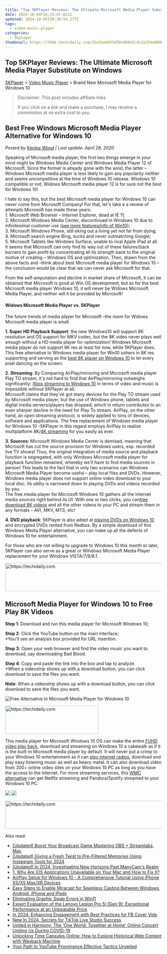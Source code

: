 ```yaml
---
title: "Top 5KPlayer Reviews: The Ultimate Microsoft Media Player Substitute on Windows"
date: 2024-10-04T16:32:07.621Z
updated: 2024-10-05T20:38:54.277Z
tags:
  - video-music-player
categories:
  - 5kplayer
thumbnail: https://thmb.techidaily.com/31e3ae8455d50c80842cdc2a354e8096f8d646d3db5eda647c388c8800cd490f.jpg
---
```


## Top 5KPlayer Reviews: The Ultimate Microsoft Media Player Substitute on Windows

[5KPlayer](https://tools.techidaily.com/5kplayer/products/) \> [Video Music Player](https://tools.techidaily.com/5kplayer/video-music-player/) \> Brand New Microsoft Media Player for Windows 10

>  Disclaimer: This post includes affiliate links
>
>  If you click on a link and make a purchase, I may receive a commission at no extra cost to you.
>

## Best Free Windows Microsoft Media Player Alternative for Windows 10

 _Posted by [Kaylee Wood](https://www.quora.com/profile/Amanda-Hu-21) | Last update: April 28, 2020_

Speaking of Microsoft media player, the first two things emerge in your mind might be Windows Media Center and Windows Media Player 12 of Microsoft. Since the former is already gone with the wind, the latter – Windows Microsoft media player is less likely to gain any popularity neither and seems uncompetitive at the time of Windows 10 release. Windows 10 compatible or not, Widows Microsoft media player 12 is for sure not the best for Windows 10! 

I hate to say this, but the best Microsoft media player for Windows 10 can never come from Microsoft Company! For that, let's take e a review of attempts Microsoft has made these years:   
 1\. Microsoft Web Browser – Internet Explorer, dead at IE 11;   
 2\. Microsoft Windows Media Center, discontinued in Windows 10 due to infinitesimal customer use ([see more features/info of Win10](https://tools.techidaily.com/winxdvd/products/));  
 3\. Microsoft Windows Phone, still eking out a living yet not far from dying;   
4\. Microsoft search engine Bing, sucks and never outmatching Google;   
5\. Microsoft Tablets like Windows Surface, unable to rival Apple iPad at all.   
 It seems that Microsoft can only find its way out of these failures/back burners to gain profit by concentrating all its strength back to the original motive of creating – Windows OS and optimization. Then, drawn from the above facts and –think about best Microsoft media player for Windows 10 –the conclusion would be clear that we can never ask Microsoft for that. 

From the self-amputation and decline in market share of Microsoft, it can be obtained that Microsoft is good at Win OS development, but as for the best Microsoft media player Windows 10, it will never be Widows Microsoft Media Player, and neither will it be provided by Microsoft! 

#### **Widows Microsoft Media Player vs. 5KPlayer**

The future trends of media player for Microsoft –the room for Widows Microsoft media player is small. 

**1\. Super HD Playback Support**: the new Windows10 will support 8K resolution and OS support for MKV codec, but the 8K video never plays well enough without a HD media player for optimization! Windows Microsoft media player do not support 8K res at least for now, while 5KPlayer does. This free alternative to Windows media player for Win10 ushers in 8K res supporting and serving as the [best 8K player on Windows 10](https://tools.techidaily.com/5kplayer/video-music-player/) to let every pixel dancing on the screen.

**2\. Streaming**: By Comparing AirPlay/mirroring and Microsoft media player Play TO stream, it's not hard to find that AirPlay/mirroring outweighs significantly: [Xbox streaming to Windows 10](https://tools.techidaily.com/5kplayer/airplay/) in terms of video and music is impossible without 5KPlayer at all.   
Microsoft claims that they've got many devices for the Play TO stream used by Microsoft media player, but the use of Windows phone, tablets and digital media servers/players has dropped, which in return contributes to an even sharper decline in the need for Play To stream. AirPlay, on the other hand, an open streaming protocol, is widely applied to tons of devices, software and applications. The free replacement of Windows media player for Windows 10 –5KPlayer in this regard employs AirPlay to realize multiplatform 8K/[4K streaming](https://tools.techidaily.com/5kplayer/airplay/) for you easily as ever.

**3\. Sources**: Microsoft Windows Media Center is demised, meaning that Microsoft has cut the source provision for Windows users, esp. recorded live TV shows! Thus, the original integration of media source and playback function is segregated, with only Windows Microsoft media player for playback function remained, whereby we'll have to find media sources in person! This leads to the fact that in only two scenarios can Windows Microsoft Media Player become useful – play local files and DVDs. However, Windows media player does not support online video download to your local disc. Its utility is narrowed down to playing DVDs and videos recorded by you.  
 The free media player for Microsoft Windows 10 gathers all the internet media sources right behind its UI. With one or two clicks, you can[free download 8K videos](https://tools.techidaily.com/5kplayer/youtube-download/) and all the other videos to your PC and stream them in any formats – AVI, MKV, MTS, etc!

**4\. DVD playback**: 5KPlayer is also adept at [playing DVDs on Windows 10](https://tools.techidaily.com/5kplayer/video-music-player/) and encrypted DVDs rented from Redbox. By a simple download of this Windows Media Player alternative, you can make up all the defects of Windows 10 for entertainment. 

For those who are not willing to upgrade to Windows 10 this month or later, 5KPlayer can also serve as a great or Windows Microsoft Media Player replacement for your Windows VISTA/7/8/8.1.

<!-- affiliate ads begin -->
<a href="https://aligracehair.sjv.io/c/5597632/2006946/19272" target="_top" id="2006946">
  <img src="//a.impactradius-go.com/display-ad/19272-2006946" border="0" alt="https://techidaily.com" width="728" height="90"/>
</a>
<img height="0" width="0" src="https://aligracehair.sjv.io/i/5597632/2006946/19272" style="position:absolute;visibility:hidden;" border="0" />
<!-- affiliate ads end -->

## Microsoft Media Player for Windows 10 to Free Play 8K Videos

**Step 1**: Download and run this media player for Microsoft Windows 10;

**Step 2**: Click the YouTube button on the main interface;   
 \*You'll see an analysis box provided for URL insertion.

**Step 3**: Open your web browser and find the video music you want to download, say downloading Bad Blood.

**Step 4**: Copy and paste the link into the box and tap to analyze.  
 \*When a videostrip shows up with a download button, you can click download to save the files you want.

**Note**: When a videostrip shows up with a download button, you can click download to save the files you want.

![Free Alternative to Microsoft Media Player for Windows 10](https://www.5kplayer.com/video-music-player/../video-music-player/img/5k-badblood-ts-free-download-yxt-051902.jpg) 

<!-- affiliate ads begin -->
<a href="https://aligracehair.sjv.io/c/5597632/1880927/19272" target="_top" id="1880927">
  <img src="//a.impactradius-go.com/display-ad/19272-1880927" border="0" alt="https://techidaily.com" width="300" height="90"/>
</a>
<img height="0" width="0" src="https://aligracehair.sjv.io/i/5597632/1880927/19272" style="position:absolute;visibility:hidden;" border="0" />
<!-- affiliate ads end -->

This media player for Microsoft Windows 10 OS can make the entire [FUHD video play back](https://tools.techidaily.com/5kplayer/video-music-player/), download and streaming on Windows 10 a cakewalk as if it is the built-in Microsoft media player by default. It will never put a crimp to your Windows 10 entertainment as it can [play internet radios](https://tools.techidaily.com/5kplayer/video-music-player/), download and play easy listening music as well as heavy metal. It can also download video from 300+ online video sites on your Windows 10 PC as long as you have the access to the internet. For more streaming services, this [WMC alternative](https://tools.techidaily.com/5kplayer/video-music-player/) can get Netflix streaming and Pandora/Spotify streamed to your Windows 10 PC.

[![](https://www.5kplayer.com/video-music-player/../button/freedownwhitewin.png)](https://tools.techidaily.com/5kplayer/products/) [![](https://www.5kplayer.com/video-music-player/../button/freedownbackmac.png)](https://tools.techidaily.com/5kplayer/products/)

<!-- affiliate ads begin -->
<a href="https://versadesk.pxf.io/c/5597632/1828647/21290" target="_top" id="1828647">
  <img src="//a.impactradius-go.com/display-ad/21290-1828647" border="0" alt="https://techidaily.com" width="728" height="90"/>
</a>
<img height="0" width="0" src="https://versadesk.pxf.io/i/5597632/1828647/21290" style="position:absolute;visibility:hidden;" border="0" />
<!-- affiliate ads end -->

<ins class="adsbygoogle"
     style="display:block"
     data-ad-format="autorelaxed"
     data-ad-client="ca-pub-7571918770474297"
     data-ad-slot="1223367746"></ins>

<ins class="adsbygoogle"
     style="display:block"
     data-ad-client="ca-pub-7571918770474297"
     data-ad-slot="8358498916"
     data-ad-format="auto"
     data-full-width-responsive="true"></ins>

<span class="atpl-alsoreadstyle">Also read:</span>
<div><ul>
<li><a href="https://extra-hints.techidaily.com/updated-boost-your-broadcast-game-mastering-obs-plus-streamlabs-mac/"><u>[Updated] Boost Your Broadcast Game Mastering OBS + Streamlabs, Mac</u></a></li>
<li><a href="https://instagram-clips.techidaily.com/updated-giving-a-fresh-twist-to-pre-filtered-memories-using-instagram-tools-for-2024/"><u>[Updated] Giving a Fresh Twist to Pre-Filtered Memories Using Instagram Tools for 2024</u></a></li>
<li><a href="https://remote-screen-capture.techidaily.com/updated-in-2024-investigating-new-horizons-past-manycams-realm/"><u>[Updated] In 2024, Investigating New Horizons Past ManyCam's Realm</u></a></li>
<li><a href="https://media-tips.techidaily.com/1-why-are-ios-applications-unavailable-on-your-mac-and-how-to-fix-it/"><u>1. Why Are iOS Applications Unavailable on Your Mac and How to Fix It?</u></a></li>
<li><a href="https://media-tips.techidaily.com/airplay-setup-for-windows-10-a-comprehensive-tutorial-using-iphone-xsxs-maxxr-devices/"><u>AirPlay Setup for Windows 10 - A Comprehensive Tutorial Using iPhone XS/XS Max/XR Devices</u></a></li>
<li><a href="https://media-tips.techidaily.com/easy-steps-to-enable-miracast-for-seamless-casting-between-windows-android-iphone-and-ipads/"><u>Easy Steps to Enable Miracast for Seamless Casting Between Windows, Android, iPhone and iPads</u></a></li>
<li><a href="https://graphic-issues.techidaily.com/eliminating-graphic-swap-errors-in-win11/"><u>Eliminating Graphic Swap Errors in Win11</u></a></li>
<li><a href="https://hardware-help.techidaily.com/expert-evaluation-of-the-lenovo-legion-pro-5i-gen-9-exceptional-performance-at-an-unbeatable-price/"><u>Expert Evaluation of the Lenovo Legion Pro 5I (Gen 9): Exceptional Performance at an Unbeatable Price</u></a></li>
<li><a href="https://facebook-video-recording.techidaily.com/in-2024-enhancing-engagement-with-best-practices-for-fb-cover-vids/"><u>In 2024, Enhancing Engagement with Best Practices for FB Cover Vids</u></a></li>
<li><a href="https://ai-live-streaming.techidaily.com/new-in-2024-secrets-for-tiktok-live-studio-success/"><u>New In 2024, Secrets for TikTok Live Studio Success</u></a></li>
<li><a href="https://media-tips.techidaily.com/united-in-harmony-the-one-world-together-at-home-online-concert-uniting-us-during-covid-19/"><u>United in Harmony: The 'One World: Together at Home' Online Concert Uniting Us During COVID-19</u></a></li>
<li><a href="https://techno-recovery.techidaily.com/unlocking-time-capsules-online-how-to-explore-historical-web-content-with-wayback-machine/"><u>Unlocking Time Capsules Online: How to Explore Historical Web Content with Wayback Machine</u></a></li>
<li><a href="https://youtube-video-recordings.techidaily.com/your-path-to-youtube-prominence-effective-tactics-unveiled/"><u>Your Path to YouTube Prominence Effective Tactics Unveiled</u></a></li>
</ul></div>

